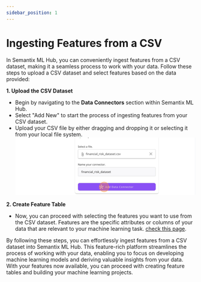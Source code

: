 ```yaml
---
sidebar_position: 1
---
```

# Ingesting Features from a CSV

In Semantix ML Hub, you can conveniently ingest features from a CSV dataset, making it a seamless process to work with your data. Follow these steps to upload a CSV dataset and select features based on the data provided:

**1. Upload the CSV Dataset**

- Begin by navigating to the **Data Connectors** section within Semantix ML Hub.
- Select "Add New" to start the process of ingesting features from your CSV dataset.
- Upload your CSV file by either dragging and dropping it or selecting it from your local file system.
![ft_upcsv](/img/ft_upcsv.png)

**2. Create Feature Table**

- Now, you can proceed with selecting the features you want to use from the CSV dataset. Features are the specific attributes or columns of your data that are relevant to your machine learning task. [check this page](/docs/feature-store/creating-a-feature-table).

By following these steps, you can effortlessly ingest features from a CSV dataset into Semantix ML Hub. This feature-rich platform streamlines the process of working with your data, enabling you to focus on developing machine learning models and deriving valuable insights from your data. With your features now available, you can proceed with creating feature tables and building your machine learning projects.